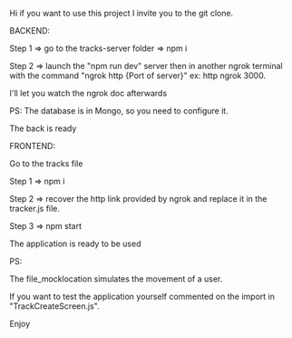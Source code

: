 Hi if you want to use this project I invite you to the git clone.


BACKEND:

Step 1 => go to the tracks-server folder => npm i

Step 2 => launch the "npm run dev" server
then in another ngrok terminal with the command "ngrok http {Port of server}"
ex: http ngrok 3000.

I'll let you watch the ngrok doc afterwards

PS: The database is in Mongo, so you need to configure it.

The back is ready

FRONTEND:

Go to the tracks file

Step 1 => npm i

Step 2 => recover the http link provided by ngrok and replace it in the tracker.js file.

Step 3 => npm start

The application is ready to be used

PS: 

The file_mocklocation simulates the movement of a user.

If you want to test the application yourself commented on the import in "TrackCreateScreen.js".

Enjoy
